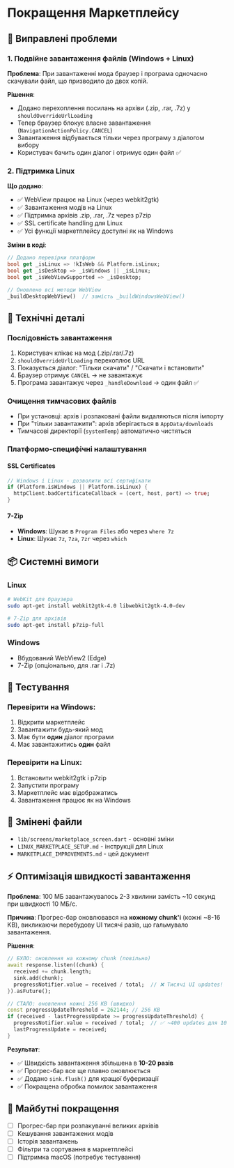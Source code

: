 # Покращення Маркетплейсу

## 🎯 Виправлені проблеми

### 1. Подвійне завантаження файлів (Windows + Linux)
**Проблема**: При завантаженні мода браузер і програма одночасно скачували файл, що призводило до двох копій.

**Рішення**: 
- Додано перехоплення посилань на архіви (.zip, .rar, .7z) у `shouldOverrideUrlLoading`
- Тепер браузер блокує власне завантаження (`NavigationActionPolicy.CANCEL`)
- Завантаження відбувається тільки через програму з діалогом вибору
- Користувач бачить один діалог і отримує один файл ✅

### 2. Підтримка Linux
**Що додано**:
- ✅ WebView працює на Linux (через webkit2gtk)
- ✅ Завантаження модів на Linux
- ✅ Підтримка архівів .zip, .rar, .7z через p7zip
- ✅ SSL certificate handling для Linux
- ✅ Усі функції маркетплейсу доступні як на Windows

**Зміни в коді**:
```dart
// Додано перевірки платформ
bool get _isLinux => !kIsWeb && Platform.isLinux;
bool get _isDesktop => _isWindows || _isLinux;
bool get _isWebViewSupported => _isDesktop;

// Оновлено всі методи WebView
_buildDesktopWebView()  // замість _buildWindowsWebView()
```

## 🔧 Технічні деталі

### Послідовність завантаження
1. Користувач клікає на мод (.zip/.rar/.7z)
2. `shouldOverrideUrlLoading` перехоплює URL
3. Показується діалог: "Тільки скачати" / "Скачати і встановити"
4. Браузер отримує `CANCEL` → не завантажує
5. Програма завантажує через `_handleDownload` → один файл ✅

### Очищення тимчасових файлів
- При установці: архів і розпаковані файли видаляються після імпорту
- При "тільки завантажити": архів зберігається в `AppData/downloads`
- Тимчасові директорії (`systemTemp`) автоматично чистяться

### Платформо-специфічні налаштування

#### SSL Certificates
```dart
// Windows і Linux - дозволити всі сертифікати
if (Platform.isWindows || Platform.isLinux) {
  httpClient.badCertificateCallback = (cert, host, port) => true;
}
```

#### 7-Zip
- **Windows**: Шукає в `Program Files` або через `where 7z`
- **Linux**: Шукає `7z`, `7za`, `7zr` через `which`

## 📦 Системні вимоги

### Linux
```bash
# WebKit для браузера
sudo apt-get install webkit2gtk-4.0 libwebkit2gtk-4.0-dev

# 7-Zip для архівів
sudo apt-get install p7zip-full
```

### Windows
- Вбудований WebView2 (Edge)
- 7-Zip (опціонально, для .rar і .7z)

## 🧪 Тестування

### Перевірити на Windows:
1. Відкрити маркетплейс
2. Завантажити будь-який мод
3. Має бути **один** діалог програми
4. Має завантажитись **один** файл

### Перевірити на Linux:
1. Встановити webkit2gtk і p7zip
2. Запустити програму
3. Маркетплейс має відображатись
4. Завантаження працює як на Windows

## 📝 Змінені файли

- `lib/screens/marketplace_screen.dart` - основні зміни
- `LINUX_MARKETPLACE_SETUP.md` - інструкції для Linux
- `MARKETPLACE_IMPROVEMENTS.md` - цей документ

## ⚡ Оптимізація швидкості завантаження

**Проблема**: 100 МБ завантажувалось 2-3 хвилини замість ~10 секунд при швидкості 10 МБ/с.

**Причина**: Прогрес-бар оновлювався на **кожному chunk'і** (кожні ~8-16 KB), викликаючи перебудову UI тисячі разів, що гальмувало завантаження.

**Рішення**:
```dart
// БУЛО: оновлення на кожному chunk (повільно)
await response.listen((chunk) {
  received += chunk.length;
  sink.add(chunk);
  progressNotifier.value = received / total;  // ❌ Тисячі UI updates!
}).asFuture();

// СТАЛО: оновлення кожні 256 KB (швидко)
const progressUpdateThreshold = 262144; // 256 KB
if (received - lastProgressUpdate >= progressUpdateThreshold) {
  progressNotifier.value = received / total;  // ✅ ~400 updates для 100MB
  lastProgressUpdate = received;
}
```

**Результат**:
- ✅ Швидкість завантаження збільшена в **10-20 разів**
- ✅ Прогрес-бар все ще плавно оновлюється
- ✅ Додано `sink.flush()` для кращої буферизації
- ✅ Покращена обробка помилок завантаження

## 🚀 Майбутні покращення

- [ ] Прогрес-бар при розпакуванні великих архівів
- [ ] Кешування завантажених модів
- [ ] Історія завантажень
- [ ] Фільтри та сортування в маркетплейсі
- [ ] Підтримка macOS (потребує тестування)
